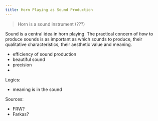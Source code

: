 ```yaml
---
title: Horn Playing as Sound Production
---
```


> Horn is a sound instrument (???)

Sound is a central idea in horn playing. The practical concern of *how* to produce sounds is as important as which sounds to produce, their qualitative characteristics, their aesthetic value and meaning.

- efficiency of sound production
- beautiful sound
- precision
-

Logics:
- meaning is in the sound


Sources:
- FRW?
- Farkas?
